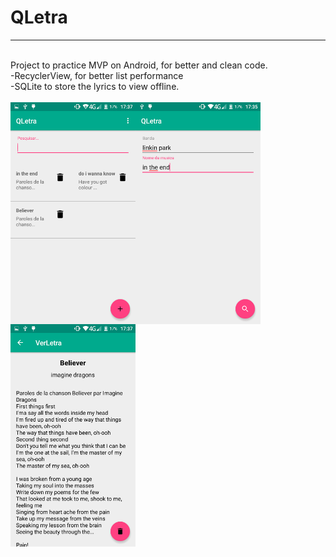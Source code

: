 # QLetra
<hr>
<br>
Project to practice MVP on Android, for better and clean code.<br>
  -RecyclerView, for better list performance<br>
  -SQLite to store the lyrics to view offline.<br>

<br>
<img src="https://raw.githubusercontent.com/BrunoEleodoro/QLetra/master/inicial.png" width="200px" style="float:left;">
<img src="https://raw.githubusercontent.com/BrunoEleodoro/QLetra/master/cadastro.png" width="200px" style="float:left;">
<img src="https://raw.githubusercontent.com/BrunoEleodoro/QLetra/master/visualizando.png" width="200px" style="float:left;">

